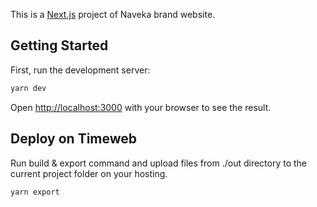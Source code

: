 This is a [Next.js](https://nextjs.org/) project of Naveka brand website.

## Getting Started

First, run the development server:

```bash
yarn dev
```

Open [http://localhost:3000](http://localhost:3000) with your browser to see the result.

## Deploy on Timeweb

Run build & export command and upload files from ./out directory to the current project folder on your hosting.

```bash
yarn export
```